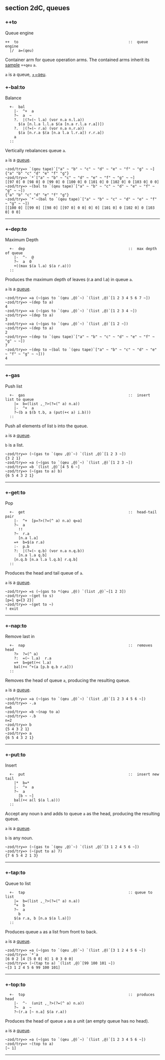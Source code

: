 section 2dC, queues
-------------------

### ++to

Queue engine

    ++  to                                                  ::  queue engine
      |/  a=(qeu)

Container arm for queue operation arms. The contained arms inherit its
[sample]() `++qeu` `a`.

`a` is a queue, [++qeu]().

### +-bal:to

Balance

      +-  bal
        |-  ^+  a
        ?~  a  ~
        ?.  |(?=(~ l.a) (vor n.a n.l.a))
          $(a [n.l.a l.l.a $(a [n.a r.l.a r.a])])
        ?.  |(?=(~ r.a) (vor n.a n.r.a))
          $(a [n.r.a $(a [n.a l.a l.r.a]) r.r.a])
        a
      ::

Vertically rebalances queue `a`.

`a` is a [queue]().

    ~zod/try=> `(qeu tape)`["a" ~ "b" ~ "c" ~ "d" ~ "e" ~ "f" ~ "g" ~ ~]
    {"a" "b" "c" "d" "e" "f" "g"}
    ~zod/try=> `*`["a" ~ "b" ~ "c" ~ "d" ~ "e" ~ "f" ~ "g" ~ ~]
    [[97 0] 0 [98 0] 0 [99 0] 0 [100 0] 0 [101 0] 0 [102 0] 0 [103 0] 0 0]
    ~zod/try=> ~(bal to `(qeu tape)`["a" ~ "b" ~ "c" ~ "d" ~ "e" ~ "f" ~ "g" ~ ~])
    {"a" "b" "c" "d" "e" "f" "g"}
    ~zod/try=> `*`~(bal to `(qeu tape)`["a" ~ "b" ~ "c" ~ "d" ~ "e" ~ "f" ~ "g" ~ ~])
    [[100 0] [[99 0] [[98 0] [[97 0] 0 0] 0] 0] [101 0] 0 [102 0] 0 [103 0] 0 0]

------------------------------------------------------------------------

### +-dep:to

Maximum Depth

      +-  dep                                               ::  max depth of queue
        |-  ^-  @
        ?~  a  0
        +((max $(a l.a) $(a r.a)))
      ::

Produces the maximum depth of leaves (r.a and l.a) in queue `a`.

`a` is a [queue]().

    ~zod/try=> =a (~(gas to `(qeu ,@)`~) `(list ,@)`[1 2 3 4 5 6 7 ~])
    ~zod/try=> ~(dep to a)
    4
    ~zod/try=> =a (~(gas to `(qeu ,@)`~) `(list ,@)`[1 2 3 4 ~])
    ~zod/try=> ~(dep to a)
    3
    ~zod/try=> =a (~(gas to `(qeu ,@)`~) `(list ,@)`[1 2 ~])
    ~zod/try=> ~(dep to a)
    2
    ~zod/try=> ~(dep to `(qeu tape)`["a" ~ "b" ~ "c" ~ "d" ~ "e" ~ "f" ~ "g" ~ ~])
    7
    ~zod/try=> ~(dep to ~(bal to `(qeu tape)`["a" ~ "b" ~ "c" ~ "d" ~ "e" ~ "f" ~ "g" ~ ~]))
    4

------------------------------------------------------------------------

### +-gas

Push list

      +-  gas                                               ::  insert list to queue
        |=  b=(list ,_?>(?=(^ a) n.a))
        |-  ^+  a
        ?~(b a $(b t.b, a (put(+< a) i.b)))
      ::

Push all elements of list `b` into the queue.

`a` is a [queue]().

`b` is a list.

    ~zod/try=> (~(gas to `(qeu ,@)`~) `(list ,@)`[1 2 3 ~])
    {3 2 1}
    ~zod/try=> =a (~(gas to `(qeu ,@)`~) `(list ,@)`[1 2 3 ~])
    ~zod/try=> =b `(list ,@)`[4 5 6 ~]
    ~zod/try=> (~(gas to a) b)
    {6 5 4 3 2 1}

------------------------------------------------------------------------

### +-get:to

Pop

      +-  get                                               ::  head-tail pair
        |-  ^+  [p=?>(?=(^ a) n.a) q=a]
        ?~  a
          !!
        ?~  r.a
          [n.a l.a]
        =+  b=$(a r.a)
        :-  p.b
        ?:  |(?=(~ q.b) (vor n.a n.q.b))
          [n.a l.a q.b]
        [n.q.b [n.a l.a l.q.b] r.q.b]
      ::

Produces the head and tail queue of `a`.

`a` is a [queue]().

    ~zod/try=> =s (~(gas to *(qeu ,@)) `(list ,@)`~[1 2 3])
    ~zod/try=> ~(get to s)
    [p=1 q={3 2}]
    ~zod/try=> ~(get to ~)
    ! exit

------------------------------------------------------------------------

### +-nap:to

Remove last in

      +-  nap                                               ::  removes head
        ?>  ?=(^ a)
        ?:  =(~ l.a)  r.a
        =+  b=get(+< l.a)
        bal(+< ^+(a [p.b q.b r.a]))
      ::

Removes the head of queue `a`, producing the resulting queue.

`a` is a [queue]().

    ~zod/try=> =a (~(gas to `(qeu ,@)`~) `(list ,@)`[1 2 3 4 5 6 ~])
    ~zod/try=> -.a
    n=6
    ~zod/try=> =b ~(nap to a)
    ~zod/try=> -.b
    n=2
    ~zod/try=> b
    {5 4 3 2 1}
    ~zod/try=> a
    {6 5 4 3 2 1}

------------------------------------------------------------------------

### +-put:to

Insert

      +-  put                                               ::  insert new tail
        |*  b=*
        |-  ^+  a
        ?~  a
          [b ~ ~]
        bal(+< a(l $(a l.a)))
      ::

Accept any noun `b` and adds to queue `a` as the head, producing the
resulting queue.

`a` is a [queue]().

`b` is any noun.

    ~zod/try=> (~(gas to `(qeu ,@)`~) `(list ,@)`[3 1 2 4 5 6 ~])
    ~zod/try=> (~(put to a) 7)
    {7 6 5 4 2 1 3}

------------------------------------------------------------------------

### +-tap:to

Queue to list

      +-  tap                                               :: queue to list 
        |=  b=(list ,_?>(?=(^ a) n.a))
        ^+  b
        ?~  a
          b
        $(a r.a, b [n.a $(a l.a)])
      ::

Produces queue `a` as a list from front to back.

`a` is a [queue]().

    ~zod/try=> =a (~(gas to `(qeu ,@)`~) `(list ,@)`[3 1 2 4 5 6 ~])
    ~zod/try=> `*`a
    [6 0 2 [4 [5 0 0] 0] 1 0 3 0 0]
    ~zod/try=> (~(tap to a) `(list ,@)`[99 100 101 ~])
    ~[3 1 2 4 5 6 99 100 101]

------------------------------------------------------------------------

### +-top:to

      +-  top                                               ::  produces head
        |-  ^-  (unit ,_?>(?=(^ a) n.a))
        ?~  a  ~
        ?~(r.a [~ n.a] $(a r.a))

Produces the head of queue `a` as a unit (an empty queue has no head).

`a` is a [queue]().

    ~zod/try=> =a (~(gas to `(qeu ,@)`~) `(list ,@)`[1 2 3 4 5 6 ~])
    ~zod/try=> ~(top to a)
    [~ 1]

------------------------------------------------------------------------
